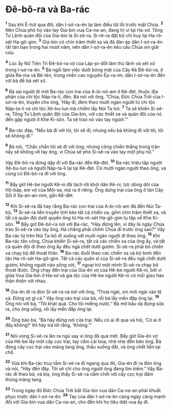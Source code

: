 # Ðê-bô-ra và Ba-rác
<sup><b>1</b></sup> Sau khi Ê-hút qua đời, dân I-sơ-ra-ên lại làm điều tội lỗi trước mặt Chúa. <sup><b>2</b></sup> Nên Chúa phó họ vào tay Gia-bin vua Ca-na-an, đang trị vì tại Ha-xơ. Tổng Tư Lệnh quân đội của Gia-bin là Si-sê-ra. Si-rê-ra đặt bộ chỉ huy tại Ha-rô-sét Ha-gô-gim. <sup><b>3</b></sup> Gia-bin có chín trăm thiết xa và đã đàn áp dân I-sơ-ra-ên rất tàn bạo trong hai mươi năm, nên dân I-sơ-ra-ên kêu cầu Chúa xin giải cứu.

<sup><b>4</b></sup> Lúc ấy Nữ Tiên Tri Ðê-bô-ra vợ của Láp-pi-đốt làm thủ lãnh và xét xử trong I-sơ-ra-ên. <sup><b>5</b></sup> Bà ngồi làm việc dưới bóng mát của Cây Kè Ðê-bô-ra, ở giữa Ra-ma và Bê-tên, trong miền cao nguyên Ép-ra-im; dân I-sơ-ra-ên đến với bà để bà xét xử.

<sup><b>6</b></sup> Bà sai người đi mời Ba-rác con trai của A-bi-nô-am ở Kê-đét, thuộc địa phận của chi tộc Náp-ta-li, đến. Bà nói với ông, “Chúa, Ðức Chúa Trời của I-sơ-ra-ên, truyền cho ông, ‘Hãy đi, đem theo mười ngàn người từ chi tộc Náp-ta-li và chi tộc Xê-bu-lun mà chiếm lấy Núi Ta-bô. <sup><b>7</b></sup> Ta sẽ khiến Si-sê-ra, Tổng Tư Lệnh quân đội của Gia-bin, với các thiết xa và quân đội của nó đến gặp ngươi ở Khe Ki-sôn. Ta sẽ trao nó vào tay ngươi.’”

<sup><b>8</b></sup> Ba-rác đáp, “Nếu bà đi với tôi, tôi sẽ đi; nhưng nếu bà không đi với tôi, tôi sẽ không đi.”

<sup><b>9</b></sup> Bà nói, “Chắc chắn tôi sẽ đi với ông; nhưng công chiến thắng trong trận nầy sẽ không về tay ông, vì Chúa sẽ phó Si-sê-ra vào tay một phụ nữ.”

Vậy Ðê-bô-ra đứng dậy đi với Ba-rác đến Kê-đét. <sup><b>10</b></sup> Ba-rác triệu tập người Xê-bu-lun và người Náp-ta-li lại tại Kê-đét. Có mười ngàn người theo ông, và cũng có Ðê-bô-ra đi với ông.

<sup><b>11</b></sup> Bấy giờ Hê-be người Kê-ni đã tách rời khỏi dân Kê-ni, tức dòng dõi của Hô-báp, em vợ của Môi-se, mà ra ở riêng. Ông dựng trại của ông ở tận Cây Sồi ở Xa-an-an-nim, gần Kê-đét.

<sup><b>12</b></sup> Khi Si-sê-ra đã hay rằng Ba-rác con trai của A-bi-nô-am đã đến Núi Ta-bô, <sup><b>13</b></sup> Si-sê-ra liền truyền lịnh kéo tất cả chiến xa, gồm chín trăm thiết xa, và tất cả quân đội dưới quyền ông từ Ha-rô-sét Ha-gô-gim tụ tập về Khe Ki-sôn. <sup><b>14</b></sup> Bấy giờ Ðê-bô-ra nói với Ba-rác, “Hãy đứng lên, vì đây là ngày Chúa trao Si-sê-ra vào tay ông. Há chẳng phải chính Chúa đi trước ông sao?” Vậy Ba-rác từ trên Núi Ta-bô đi xuống với mười ngàn người đi theo ông. <sup><b>15</b></sup> Khi Ba-rác tấn công, Chúa khiến Si-sê-ra, tất cả các chiến xa của ông ấy, và tất cả quân đội đi theo ông ấy đều ngã chết dưới gươm. Si-sê-ra phải bỏ chiến xa chạy bộ để thoát thân. <sup><b>16</b></sup> Ba-rác đuổi theo các chiến xa và bộ binh đến tận Ha-rô-sét Ha-gô-gim. Tất cả các quân sĩ của Si-sê-ra đều ngã chết dưới gươm, không người nào sống sót, <sup><b>17</b></sup> ngoại trừ một mình Si-sê-ra chạy bộ thoát được. Ông chạy đến trại của Gia-ên vợ của Hê-be người Kê-ni, bởi vì giữa Vua Gia-bin ở Ha-xơ và gia tộc của Hê-be người Kê-ni có mối giao hảo thân thiện với nhau.

<sup><b>18</b></sup> Gia-ên đi ra đón Si-sê-ra và nói với ông, “Thưa ngài, xin mời ngài vào tệ xá. Ðừng sợ gì cả.” Vậy ông vào trại của bà, rồi bà lấy mền đắp ông lại. <sup><b>19</b></sup> Ông nói với bà, “Tôi khát quá. Cho tôi miếng nước.” Bà mở bầu da đựng sữa ra, cho ông uống, rồi lấy mền đắp ông lại.

<sup><b>20</b></sup> Ông bảo bà, “Bà hãy đứng nơi cửa trại. Nếu có ai đi qua và hỏi, ‘Có ai ở đây không?’ thì hãy trả lời rằng, ‘Không.’”

<sup><b>21</b></sup> Nói xong Si-sê-ra lăn ra ngủ say vì ông đã quá mệt. Bấy giờ Gia-ên vợ của Hê-be lấy một cây cọc trại, tay cầm cái búa, nhè nhẹ đến bên ông. Bà đóng cây cọc trại vào màng tang ông, thấu xuống đất, và ông chết liền tại chỗ.

<sup><b>22</b></sup> Vừa khi Ba-rác truy tầm Si-sê-ra đi ngang qua đó, Gia-ên đi ra đón ông và nói, “Hãy đến đây. Tôi sẽ chỉ cho ông người ông đang tìm kiếm.” Vậy Ba-rác đi theo bà, và kìa, ông thấy Si-sê-ra nằm chết với cây cọc trại đâm thủng màng tang.

<sup><b>23</b></sup> Trong ngày đó Ðức Chúa Trời bắt Gia-bin vua dân Ca-na-an phải khuất phục trước dân I-sơ-ra-ên. <sup><b>24</b></sup> Tay của dân I-sơ-ra-ên càng ngày càng mạnh đối với Gia-bin vua dân Ca-na-an, cho đến khi họ tiêu diệt vua ấy đi.

